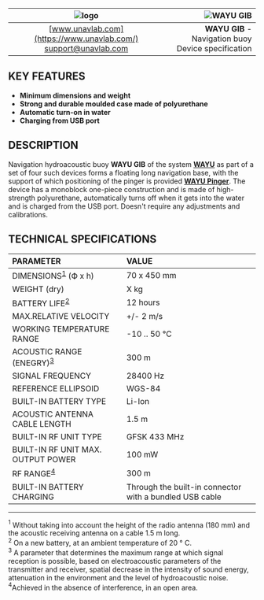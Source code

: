 | ![logo](https://ucnl.github.io/documentation/sm_logo.png) | ![WAYU GIB]() |
| :---: | ---: |
| [www.unavlab.com](https://www.unavlab.com/) <br/> [support@unavlab.com](mailto:support@unavlab.com) | **WAYU GIB** - Navigation buoy <br/> Device specification |

## KEY FEATURES

* **Minimum dimensions and weight**
* **Strong and durable moulded case made of polyurethane**
* **Automatic turn-on in water**
* **Charging from USB port**

## DESCRIPTION

Navigation hydroacoustic buoy **WAYU GIB** of the system **[WAYU](WAYU_DataBrief_en.md)** as part of a set of four such devices forms a floating long navigation base, with the support of which positioning of the pinger is provided **[WAYU Pinger](WAYU_Pinger_Specification_en.md)**.
The device has a monoblock one-piece construction and is made of high-strength polyurethane, automatically turns off when it gets into the water and is charged from the USB port. Doesn't require any adjustments and calibrations.

<div style="page-break-after: always;"></div>

## TECHNICAL SPECIFICATIONS

| PARAMETER | VALUE |
| :--- | :--- |
| DIMENSIONS<sup>[1](#footnote1)</sup> (Ф х h) | 70 x 450 mm |
| WEIGHT (dry) | X kg |
| BATTERY LIFE<sup>[2](#footnote2)</sup> | 12 hours |
| MAX.RELATIVE VELOCITY | +/- 2 m/s  |
| WORKING TEMPERATURE RANGE | -10 .. 50 °С |
| ACOUSTIC RANGE (ENEGRY)<sup>[3](#footnote3)</sup> | 300 m |
| SIGNAL FREQUENCY | 28400 Hz |
| REFERENCE ELLIPSOID | WGS-84 |
| BUILT-IN BATTERY TYPE | Li-Ion |
| ACOUSTIC ANTENNA CABLE LENGTH | 1.5 m |
| BUILT-IN RF UNIT TYPE | GFSK 433 MHz |
| BUILT-IN RF UNIT MAX. OUTPUT POWER | 100 mW |
| RF RANGE<sup>[4](#footnote4)</sup> | 300 m |
| BUILT-IN BATTERY CHARGING | Through the built-in connector with a bundled USB cable |

________________
<a name="footnote1"><sup>1</sup></a> Without taking into account the height of the radio antenna (180 mm) and the acoustic receiving antenna on a cable 1.5 m long.  
<a name="footnote2"><sup>2</sup></a> On a new battery, at an ambient temperature of 20 ° C.  
<a name="footnote3"><sup>3</sup></a> A parameter that determines the maximum range at which signal reception is possible, based on
electroacoustic parameters of the transmitter and receiver, spatial decrease in the intensity of sound energy, attenuation in the environment
and the level of hydroacoustic noise.  
<a name="footnote4"><sup>4</sup></a>Achieved in the absence of interference, in an open area.  

